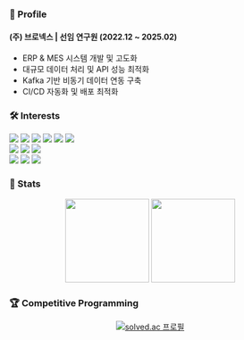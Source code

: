 ### 📌 Profile  
#### **(주) 브로넥스 | 선임 연구원 (2022.12 ~ 2025.02)**  
- ERP & MES 시스템 개발 및 고도화  
- 대규모 데이터 처리 및 API 성능 최적화  
- Kafka 기반 비동기 데이터 연동 구축  
- CI/CD 자동화 및 배포 최적화  

### 🛠 Interests  
<div align="left">
    <img src="https://img.shields.io/badge/Java-007396?style=flat&logo=Java&logoColor=white">
    <img src="https://img.shields.io/badge/Kotlin-7F52FF?style=flat&logo=Kotlin&logoColor=white">
    <img src="https://img.shields.io/badge/JavaScript-F7DF1E?style=flat&logo=JavaScript&logoColor=white">
    <img src="https://img.shields.io/badge/Spring Boot-6DB33F?style=flat&logo=Spring Boot&logoColor=white">
    <img src="https://img.shields.io/badge/JPA-6DB33F?style=flat&logo=Hibernate&logoColor=white">
    <img src="https://img.shields.io/badge/MyBatis-DC382D?style=flat&logo=MyBatis&logoColor=white">
    </br>
    <img src="https://img.shields.io/badge/MySQL-4479A1?style=flat&logo=MySQL&logoColor=white">
    <img src="https://img.shields.io/badge/PostgreSQL-316192?style=flat&logo=PostgreSQL&logoColor=white">
    <img src="https://img.shields.io/badge/Redis-DC382D?style=flat&logo=Redis&logoColor=white">
    </br>
    <img src="https://img.shields.io/badge/Docker-2496ED?style=flat&logo=Docker&logoColor=white">
    <img src="https://img.shields.io/badge/Jenkins-D24939?style=flat&logo=Jenkins&logoColor=white">
    <img src="https://img.shields.io/badge/AWS-232F3E?style=flat&logo=Amazon AWS&logoColor=white">
</div>

### 🏅 Stats  
<div align="center">
    <img src="https://github-readme-stats.vercel.app/api?username=nicednjsdud&show_icons=true&theme=default" height="150px">
    <img src="https://github-readme-stats.vercel.app/api/top-langs/?username=nicednjsdud&layout=compact&theme=default" height="150px">
</div>

### 🏆 Competitive Programming  
<div align="center">
    <a href="https://solved.ac/nicednjsdud">
        <img src="http://mazassumnida.wtf/api/v2/generate_badge?boj=nicednjsdud" alt="solved.ac 프로필">
    </a>
</div>
